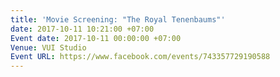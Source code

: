 ```yaml
---
title: 'Movie Screening: "The Royal Tenenbaums"'
date: 2017-10-11 10:21:00 +07:00
Event date: 2017-10-11 00:00:00 +07:00
Venue: VUI Studio
Event URL: https://www.facebook.com/events/743357729190588
---
```


